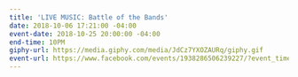 ```yaml
---
title: 'LIVE MUSIC: Battle of the Bands'
date: 2018-10-06 17:21:00 -04:00
event-date: 2018-10-25 20:00:00 -04:00
end-time: 10PM
giphy-url: https://media.giphy.com/media/JdCz7YXOZAURq/giphy.gif
event-url: https://www.facebook.com/events/1938286506239227/?event_time_id=1938286526239225
---
```



